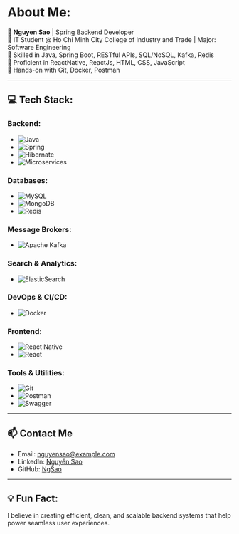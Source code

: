 # About Me:
🚀 **Nguyen Sao** | Spring Backend Developer  
🔹 IT Student @ Ho Chi Minh City College of Industry and Trade | Major: Software Engineering  
🔹 Skilled in Java, Spring Boot, RESTful APIs, SQL/NoSQL, Kafka, Redis  
🔹 Proficient in ReactNative, ReactJs, HTML, CSS, JavaScript  
🔹 Hands-on with Git, Docker, Postman  

---

## 💻 Tech Stack:

### Backend:
- ![Java](https://img.shields.io/badge/java-%23ED8B00.svg?style=for-the-badge&logo=openjdk&logoColor=white)  
- ![Spring](https://img.shields.io/badge/spring-%236DB33F.svg?style=for-the-badge&logo=spring&logoColor=white)  
- ![Hibernate](https://img.shields.io/badge/Hibernate-59666C?style=for-the-badge&logo=Hibernate&logoColor=white)
- ![Microservices](https://img.shields.io/badge/Microservices-2A2A2A?style=for-the-badge&logo=docker&logoColor=white)


### Databases:
- ![MySQL](https://img.shields.io/badge/mysql-4479A1.svg?style=for-the-badge&logo=mysql&logoColor=white)
- ![MongoDB](https://img.shields.io/badge/mongodb-%2347A248.svg?style=for-the-badge&logo=mongodb&logoColor=white)  
- ![Redis](https://img.shields.io/badge/redis-%23DD0031.svg?style=for-the-badge&logo=redis&logoColor=white)  

### Message Brokers:
- ![Apache Kafka](https://img.shields.io/badge/Apache%20Kafka-000?style=for-the-badge&logo=apachekafka)  

### Search & Analytics:
- ![ElasticSearch](https://img.shields.io/badge/-ElasticSearch-005571?style=for-the-badge&logo=elasticsearch)  

### DevOps & CI/CD:
- ![Docker](https://img.shields.io/badge/docker-%230db7ed.svg?style=for-the-badge&logo=docker&logoColor=white)  

### Frontend:
- ![React Native](https://img.shields.io/badge/react%20native-%2320232a.svg?style=for-the-badge&logo=react&logoColor=%2361DAFB)
- ![React](https://img.shields.io/badge/react-%2320232a.svg?style=for-the-badge&logo=react&logoColor=%2361DAFB)  

### Tools & Utilities:
- ![Git](https://img.shields.io/badge/git-%23F05033.svg?style=for-the-badge&logo=git&logoColor=white)  
- ![Postman](https://img.shields.io/badge/Postman-FF6C37?style=for-the-badge&logo=postman&logoColor=white)  
- ![Swagger](https://img.shields.io/badge/-Swagger-%23Clojure?style=for-the-badge&logo=swagger&logoColor=white)

---

## 📫 Contact Me
- Email: [nguyensao@example.com](mailto:nguyensaovn2019@gmail.com)
- LinkedIn: [Nguyễn Sao]([https://www.linkedin.com/in/nguyensao](https://www.linkedin.com/in/sao-nguy%E1%BB%85n-713655254/))
- GitHub: [NgSao](https://github.com/NgSao)

---

## 💡 Fun Fact:
I believe in creating efficient, clean, and scalable backend systems that help power seamless user experiences.
